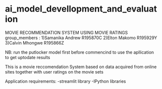 # ai_model_devellopment_and_evaluation
MOVIE RECOMMENDATION SYSTEM USING MOVIE RATINGS 
    group_members :
                    1)Samanika Andrew R195870C
                    2)Elton Makomo R195929Y 
                    3)Calvin Mhongwe  R195866Z 

NB: run the putlocker model first before commencind to use the apllication to get uptodate results

This is a movie reccomendation System based on data acquired from online sites together with user ratings on the movie sets

Application requirements:
-streamlit library
-IPython libraries
